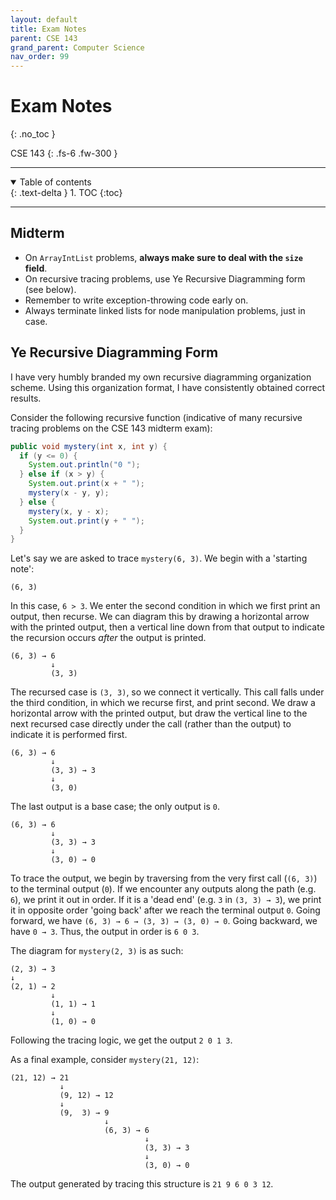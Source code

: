 ```yaml
---
layout: default
title: Exam Notes
parent: CSE 143
grand_parent: Computer Science
nav_order: 99
---
```


# Exam Notes
{: .no_toc }

CSE 143
{: .fs-6 .fw-300 }

---

<details open markdown="block">
  <summary>
    Table of contents
  </summary>
  {: .text-delta }
1. TOC
{:toc}
</details>

---


## Midterm
- On `ArrayIntList` problems, **always make sure to deal with the `size` field**.
- On recursive tracing problems, use Ye Recursive Diagramming form (see below).
- Remember to write exception-throwing code early on. 
- Always terminate linked lists for node manipulation problems, just in case.

## Ye Recursive Diagramming Form
I have very humbly branded my own recursive diagramming organization scheme. Using this organization format, I have consistently obtained correct results.

Consider the following recursive function (indicative of many recursive tracing problems on the CSE 143 midterm exam):
```java
public void mystery(int x, int y) {
  if (y <= 0) {
    System.out.println("0 ");
  } else if (x > y) {
    System.out.print(x + " ");
    mystery(x - y, y);
  } else {
    mystery(x, y - x);
    System.out.print(y + " ");
  }
}
```

Let's say we are asked to trace `mystery(6, 3)`. We begin with a 'starting note':
```
(6, 3)
```

In this case, `6 > 3`. We enter the second condition in which we first print an output, then recurse. We can diagram this by drawing a horizontal arrow with the printed output, then a vertical line down from that output to indicate the recursion occurs *after* the output is printed.
```
(6, 3) → 6
         ↓
         (3, 3)
```
The recursed case is `(3, 3)`, so we connect it vertically. This call falls under the third condition, in which we recurse first, and print second. We draw a horizontal arrow with the printed output, but draw the vertical line to the next recursed case directly under the call (rather than the output) to indicate it is performed first.
```
(6, 3) → 6
         ↓
         (3, 3) → 3
         ↓
         (3, 0)
```
The last output is a base case; the only output is `0`.
```
(6, 3) → 6
         ↓
         (3, 3) → 3
         ↓
         (3, 0) → 0
```
To trace the output, we begin by traversing from the very first call (`(6, 3)`) to the terminal output (`0`). If we encounter any outputs along the path (e.g. `6`), we print it out in order. If it is a 'dead end' (e.g. `3` in `(3, 3) → 3`), we print it in opposite order 'going back' after we reach the terminal output `0`. Going forward, we have `(6, 3) → 6 → (3, 3) → (3, 0) → 0`. Going backward, we have `0 → 3`. Thus, the output in order is `6 0 3`.

The diagram for `mystery(2, 3)` is as such:
```
(2, 3) → 3
↓
(2, 1) → 2
         ↓
         (1, 1) → 1
         ↓
         (1, 0) → 0
```
Following the tracing logic, we get the output `2 0 1 3`.

As a final example, consider `mystery(21, 12)`:
```
(21, 12) → 21
           ↓
           (9, 12) → 12
           ↓
           (9,  3) → 9
                     ↓
                     (6, 3) → 6
                              ↓
                              (3, 3) → 3
                              ↓
                              (3, 0) → 0
```
The output generated by tracing this structure is `21 9 6 0 3 12`.


